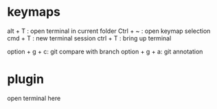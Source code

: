 # keymaps
alt + T     : open terminal in current folder
Ctrl + ~    : open keymap selection
cmd + T     : new terminal session
ctrl + T    : bring up terminal

option + g + c: git compare with branch
option + g + a: git annotation

# plugin
open terminal here
